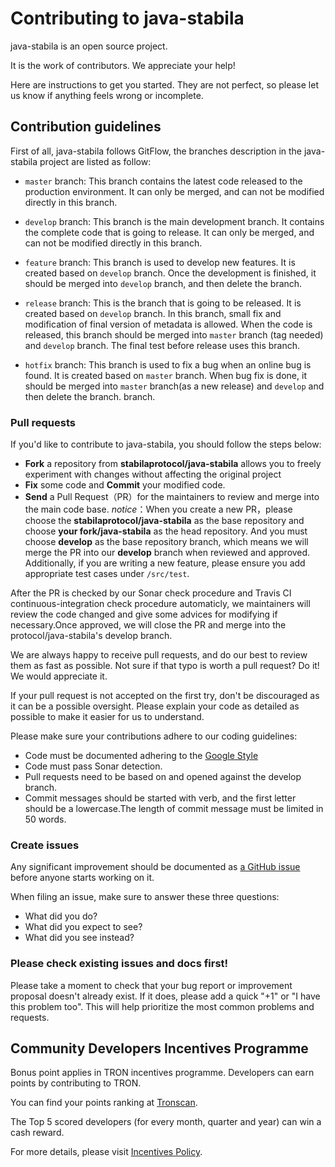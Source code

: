 # Contributing to java-stabila

java-stabila is an open source project.

It is the work of contributors. We appreciate your help!

Here are instructions to get you started. They are not perfect, so
please let us know if anything feels wrong or incomplete.

## Contribution guidelines
First of all, java-stabila follows GitFlow, the branches description in the java-stabila project are listed as follow:

- ``master`` branch:
This branch contains the latest code released to the production environment. It can only be merged, and can not be modified directly in this branch.

- ``develop`` branch:
This branch is the main development branch. It contains the complete code that is going to release. It can only be merged, and can not be modified directly in this branch.

- ``feature`` branch:
This branch is used to develop new features. It is created based on ``develop`` branch. Once the development is finished, it should be merged into ``develop`` branch, and then delete the branch.

- ``release`` branch:
This is the branch that is going to be released. It is created based on ``develop`` branch. In this branch, small fix and modification of final version of metadata is allowed. When the code is released, this branch should be merged into ``master`` branch (tag needed) and ``develop`` branch. The final test before release uses this branch.

- ``hotfix`` branch:
This branch is used to fix a bug when an online bug is found. It is created based on ``master`` branch. When bug fix is done, it should be merged into ``master`` branch(as a new release) and ``develop`` and then delete the branch. branch.

### Pull requests

If you'd like to contribute to java-stabila, you should follow the steps below:
- **Fork** a repository from **stabilaprotocol/java-stabila** allows you to freely experiment with changes without affecting the original project
- **Fix** some code and **Commit** your modified code.
- **Send** a Pull Request（PR）for the maintainers to review and merge into the main code base.
  *notice*：When you create a new PR，please choose the **stabilaprotocol/java-stabila** as the base repository and choose **your fork/java-stabila** as the head repository.
  And you must choose **develop** as the base repository branch, which means we will merge the PR into our **develop** branch when reviewed and approved.
  Additionally, if you are writing a new feature, please ensure you add appropriate test cases under ``/src/test``.

After the PR is checked by our Sonar check procedure and Travis CI continuous-integration check procedure automaticly,
we maintainers will review the code changed and give some advices for modifying if necessary.Once approved,
we will close the PR and merge into the protocol/java-stabila's develop branch.

We are always happy to receive pull requests, and do our best to
review them as fast as possible. Not sure if that typo is worth a pull
request? Do it! We would appreciate it.

If your pull request is not accepted on the first try, don't be
discouraged as it can be a possible oversight. Please explain your code as
detailed as possible to make it easier for us to understand.

Please make sure your contributions adhere to our coding guidelines:

- Code must be documented adhering to the [Google Style](https://google.github.io/styleguide/javaguide.html)
- Code must pass Sonar detection.
- Pull requests need to be based on and opened against the develop branch.
- Commit messages should be started with verb, and the first letter should be a lowercase.The length of commit message
must be limited in 50 words.
### Create issues

Any significant improvement should be documented as [a GitHub
issue](https://github.com/stabilaprotocol/java-stabila/issues) before anyone
starts working on it.

When filing an issue, make sure to answer these three questions:

- What did you do?
- What did you expect to see?
- What did you see instead?

### Please check existing issues and docs first!

Please take a moment to check that your bug report or improvement proposal
doesn't already exist. If it does, please add a quick "+1" or "I have this problem too".
This will help prioritize the most common problems and requests.

## Community Developers Incentives Programme

Bonus point applies in TRON incentives programme. Developers can earn points by contributing to TRON.

You can find your points ranking at  [Tronscan](https://stabilascan.org/#/developersreward).

The Top 5 scored developers (for every month, quarter and year) can win a cash reward.

For more details, please visit [Incentives Policy](https://stabilaprotocol.github.io/documentation-en/developers/incentives/).
